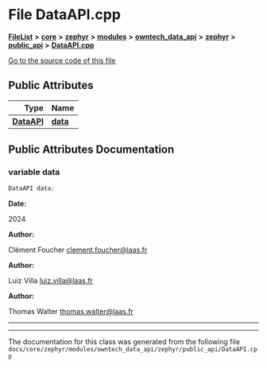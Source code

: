 

# File DataAPI.cpp



[**FileList**](files.md) **>** [**core**](dir_771164b9325b04f1442f7a3ffa8ecb89.md) **>** [**zephyr**](dir_09002e7ce91f09aeb040dfd1861a47f4.md) **>** [**modules**](dir_6d0fb8ab814c517e7f155fb837e32f72.md) **>** [**owntech\_data\_api**](dir_a549afb1504a6cae23e88efc51d50dd5.md) **>** [**zephyr**](dir_e68c454e5b7b38289ca5658bb88f5006.md) **>** [**public\_api**](dir_395e94c4eb2e271e16f52d3df300cdd3.md) **>** [**DataAPI.cpp**](DataAPI_8cpp.md)

[Go to the source code of this file](DataAPI_8cpp_source.md)
























## Public Attributes

| Type | Name |
| ---: | :--- |
|  [**DataAPI**](classDataAPI.md) | [**data**](#variable-data)  <br> |












































## Public Attributes Documentation




### variable data 

```C++
DataAPI data;
```





**Date:**

2024




**Author:**

Clément Foucher [clement.foucher@laas.fr](mailto:clement.foucher@laas.fr) 




**Author:**

Luiz Villa [luiz.villa@laas.fr](mailto:luiz.villa@laas.fr) 




**Author:**

Thomas Walter [thomas.walter@laas.fr](mailto:thomas.walter@laas.fr) 





        

<hr>

------------------------------
The documentation for this class was generated from the following file `docs/core/zephyr/modules/owntech_data_api/zephyr/public_api/DataAPI.cpp`

